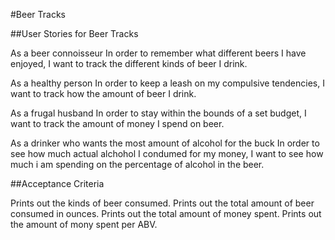 #Beer Tracks

##User Stories for Beer Tracks

As a beer connoisseur
In order to remember what different beers I have enjoyed,
I want to track the different kinds of beer I drink.

As a healthy person
In order to keep a leash on my compulsive tendencies,
I want to track how the amount of beer I drink.

As a frugal husband
In order to stay within the bounds of a set budget,
I want to track the amount of money I spend on beer.

As a drinker who wants the most amount of alcohol for the buck
In order to see how much actual alchohol I condumed for my money,
I want to see how much i am spending on the percentage of alcohol in the beer.

##Acceptance Criteria

Prints out the kinds of beer consumed.
Prints out the total amount of beer consumed in ounces.
Prints out the total amount of money spent.
Prints out the amount of mony spent per ABV.